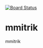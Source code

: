 [![Board Status](https://codedev.ms/joezha2/8219b97e-75ff-48f9-b17c-c595fec583e5/0e47370c-193d-4307-bd79-e26c20ec8ca9/_apis/work/boardbadge/5e0a2ecd-fc74-4fee-a03a-53c8dbaa946f)](https://codedev.ms/joezha2/8219b97e-75ff-48f9-b17c-c595fec583e5/_boards/board/t/0e47370c-193d-4307-bd79-e26c20ec8ca9/Microsoft.RequirementCategory)
# mmitrik
mmitrik
